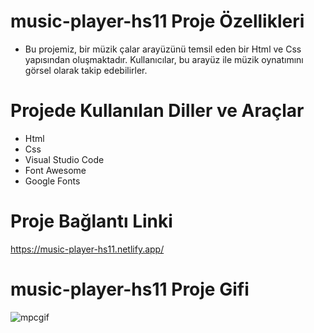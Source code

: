 # music-player-hs11 Proje Özellikleri
<ul>
  <li>Bu projemiz, bir müzik çalar arayüzünü temsil eden bir Html ve Css yapısından oluşmaktadır. Kullanıcılar, bu arayüz ile müzik oynatımını görsel olarak takip edebilirler.  </li>
</ul>

# Projede Kullanılan Diller ve Araçlar

<ul>
  <li>Html</li>
  <li>Css</li>
  <li>Visual Studio Code</li>
  <li>Font Awesome</li>
  <li>Google Fonts</li>
     
</ul>

# Proje Bağlantı Linki
https://music-player-hs11.netlify.app/

# music-player-hs11 Proje Gifi
![mpcgif](https://github.com/user-attachments/assets/13a5f9fc-54e9-45b5-a716-8038c2834d2c)

